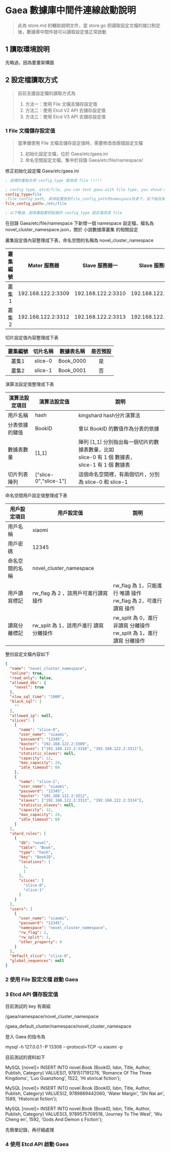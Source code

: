 # Gaea 數據庫中間件連線啟動說明

> 此為 store.md 的輔助說明文件，當 store.go 把讀取設定文檔的接口制定後，數據庫中間件就可以讀取設定值正常啟動

## 1 讀取環境說明

先略過，因為要畫架構圖

## 2 設定檔讀取方式

> 目前支援設定檔的讀取方式為
>
> 1. 方法一：使用 File 文檔去儲存設定值
> 2. 方法二：使用 Etcd V2 API 去儲存設定值
> 3. 方法三：使用 Etcd V3 API 去儲存設定值

### 1 File 文檔儲存設定值

> 當準備使用 File 文檔去儲存設定值時，需要修改改兩個設定文檔
>
> 1. 初始化設定文檔，位於 Gaea/etc/gaea.ini
> 2. 命名空間設定文檔，集中於目錄 Gaea/etc/file/namespace/

修正初始化設定檔 Gaea/etc/gaea.ini

```ini
; 這裡的重點在把 config_type 值改成 file !!!!!

; config type, etcd/file, you can test gaea with file type, you shoud use etcd in production
config_type=file
;file config path, 具体配置放到file_config_path的namespace目录下，该下级目录为固定目录
file_config_path=./etc/file

; 以下略過，因為重點要把前面的 config_type 設定值改成 file
```

在目錄 Gaea/etc/file/namespace 下新增一個 namespace 設定檔，檔名為 novel_cluster_namespace.json，關於 小說數據庫叢集 的相關設定

叢集設定值內容整理成下表，命名空間的名稱為 novel_cluster_namespace

| 叢集編號 |    Mater 服務器    |   Slave 服務器一   |   Slave 服務器二   |  帳號  | 密碼  |
| :------: | :----------------: | :----------------: | :----------------: | :----: | :---: |
|  叢集1   | 192.168.122.2:3309 | 192.168.122.2:3310 | 192.168.122.2:3311 | xiaomi | 12345 |
|  叢集2   | 192.168.122.2:3312 | 192.168.122.2:3313 | 192.168.122.2:3314 | xiaomi | 12345 |

切片設定值內容整理成下表

| 叢集編號 | 切片名稱 | 數據表名稱 | 是否預設 |
| :------: | :------: | :--------: | :------: |
|  叢集1   | slice-0  | Book_0000  |    是    |
|  叢集2   | slice-1  | Book_0001  |    否    |

演算法設定值整理成下表

| 演算法設定項目 | 演算法設定值          | 說明                                                         |
| -------------- | --------------------- | ------------------------------------------------------------ |
| 用戶名稱       | hash                  | kingshard hash分片演算法                                     |
| 分表依據的鍵值 | BookID                | 會以 BookID 的數值作為分表的依據                             |
| 數據表數量     | [1,1]                 | 陣列 [1,1] 分別指出每一個切片的數據表數量，比如<br />slice-0 有 1 個 數據表，<br />slice-1 有 1 個 數據表 |
| 切片列表陣列   | ["slice-0","slice-1"] | 這個命名空間裡，有兩個切片，分別為 slice-0 和 slice-1        |

命名空間用戶設定值整理成下表

| 用戶設定項目   | 用戶設定值                             | 說明                                                         |
| -------------- | -------------------------------------- | ------------------------------------------------------------ |
| 用戶名稱       | xiaomi                                 |                                                              |
| 用戶密碼       | 12345                                  |                                                              |
| 命名空間的名稱 | novel_cluster_namespace                |                                                              |
| 用戶讀寫標記   | rw_flag 為 2 ，該用戶可進行讀寫操作    | rw_flag 為 1，只能進行 唯讀 操作<br />rw_flag 為 2，可進行 讀寫 操作 |
| 讀寫分離標記   | rw_split 為 1，該用戶進行 讀寫分離操作 | rw_split 為 0，進行 非讀寫 分離操作<br />rw_split 為 1，進行 讀寫 分離操作 |

整份設定文檔內容如下

```json
{
  "name": "novel_cluster_namespace",
  "online": true,
  "read_only": false,
  "allowed_dbs": {
    "novel": true
  },
  "slow_sql_time": "1000",
  "black_sql": [
    ""
  ],
  "allowed_ip": null,
  "slices": [
    {
      "name": "slice-0",
      "user_name": "xiaomi",
      "password": "12345",
      "master": "192.168.122.2:3309",
      "slaves": ["192.168.122.2:3310", "192.168.122.2:3311"],
      "statistic_slaves": null,
      "capacity": 12,
      "max_capacity": 24,
      "idle_timeout": 60
    },
	{
      "name": "slice-1",
      "user_name": "xiaomi",
      "password": "12345",
      "master": "192.168.122.2:3312",
      "slaves": ["192.168.122.2:3313", "192.168.122.2:3314"],
      "statistic_slaves": null,
      "capacity": 12,
      "max_capacity": 24,
      "idle_timeout": 60
    }
  ],
  "shard_rules": [
	{
      "db": "novel",
      "table": "Book",
      "type": "hash",
      "key": "BookID",
      "locations": [
        1,
        1
      ],
      "slices": [
        "slice-0",
        "slice-1"
      ]
    }
  ],
  "users": [
    {
      "user_name": "xiaomi",
      "password": "12345",
      "namespace": "novel_cluster_namespace",
      "rw_flag": 2,
      "rw_split": 1,
      "other_property": 0
    }
  ],
  "default_slice": "slice-0",
  "global_sequences": null
}
```

### 2 使用 File 設定文檔 啟動 Gaea



### 3 Etcd API 儲存設定值

目前測試的 key 有兩組

/gaea/namespace/novel_cluster_namespace

/gaea_default_cluster/namespace/novel_cluster_namespace

登入 Gaea 的指令為

mysql -h 127.0.0.1 -P 13306 --protocol=TCP -u xiaomi -p

目前測試的資料如下

MySQL [novel]> INSERT INTO novel.Book (BookID, Isbn, Title, Author, Publish, Category) VALUES(1, 9781517191276, 'Romance Of The Three Kingdoms', 'Luo Guanzhong', 1522, 'Hi
storical fiction'); 

MySQL [novel]> INSERT INTO novel.Book (BookID, Isbn, Title, Author, Publish, Category) VALUES(2, 9789869442060, 'Water Margin', 'Shi Nai an', 1589, 'Historical fiction'); 

MySQL [novel]> INSERT INTO novel.Book (BookID, Isbn, Title, Author, Publish, Category) VALUES(3, 9789575709518, 'Journey To The West', 'Wu Cheng en', 1592, 'Gods And Demon
s Fiction'); 

先簡單記錄，再仔細處理

### 4 使用 Etcd API 啟動 Gaea























